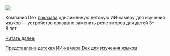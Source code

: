 <!--2025-08-21 14:33:44-->
<div class="yb">
  <div class="rss habr"><img src="https://habrastorage.org/getpro/habr/upload_files/81c/79e/314/81c79e314cbd2c3a82147d7b9dcad793.jpg" /><p>Компания Dex <a href="https://www.dex.camera/" rel="noopener noreferrer nofollow">показала</a> одноимённую детскую ИИ‑камеру для&nbsp;изучения языков&nbsp;— устройство призвано заменить репетиторов для&nbsp;детей 3–8&nbsp;лет. </p> <a href="https://habr.com/ru/articles/939500/#habracut">Читать далее</a> <p class="titl"><a href="https://habr.com/ru/news/939500/?utm_source=habrahabr&utm_medium=rss&utm_campaign=939500">Представлена детская ИИ‑камера Dex для изучения языков</a></p></div>
</div>
